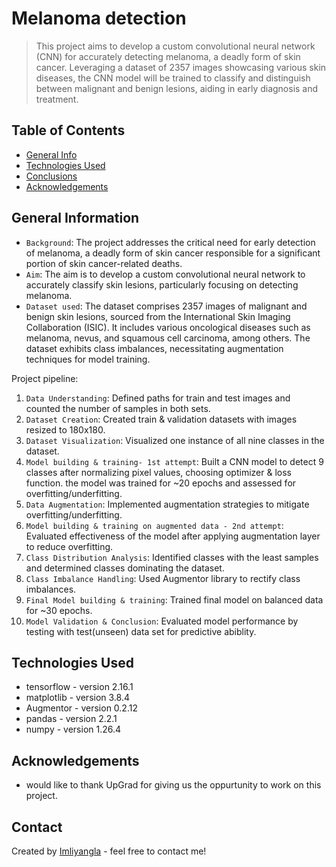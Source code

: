 # Melanoma detection
> This project aims to develop a custom convolutional neural network (CNN) for accurately detecting melanoma, a deadly form of skin cancer. Leveraging a dataset of 2357 images showcasing various skin diseases, the CNN model will be trained to classify and distinguish between malignant and benign lesions, aiding in early diagnosis and treatment.




## Table of Contents
* [General Info](#general-information)
* [Technologies Used](#technologies-used)
* [Conclusions](#conclusions)
* [Acknowledgements](#acknowledgements)

<!-- You can include any other section that is pertinent to your problem -->

## General Information
- `Background`: The project addresses the critical need for early detection of melanoma, a deadly form of skin cancer responsible for a significant portion of skin cancer-related deaths.
- `Aim`: The aim is to develop a custom convolutional neural network to accurately classify skin lesions, particularly focusing on detecting melanoma.
- `Dataset used`: The dataset comprises 2357 images of malignant and benign skin lesions, sourced from the International Skin Imaging Collaboration (ISIC). It includes various oncological diseases such as melanoma, nevus, and squamous cell carcinoma, among others. The dataset exhibits class imbalances, necessitating augmentation techniques for model training.




Project pipeline:

1. `Data Understanding`: Defined paths for train and test images and counted the number of samples in both sets.
2. `Dataset Creation`: Created train & validation datasets with images resized to 180x180.
3. `Dataset Visualization`: Visualized one instance of all nine classes in the dataset.
4. `Model building & training- 1st attempt`: Built a CNN model to detect 9 classes after normalizing pixel values, choosing optimizer & loss function.
     the model was trained for ~20 epochs and assessed for overfitting/underfitting.
5. `Data Augmentation`: Implemented augmentation strategies to mitigate overfitting/underfitting.
6. `Model building & training on augmented data - 2nd attempt`: Evaluated effectiveness of the model after applying augmentation layer to reduce overfitting.
7. `Class Distribution Analysis`: Identified classes with the least samples and determined classes dominating the dataset.
8. `Class Imbalance Handling`: Used Augmentor library to rectify class imbalances.
9. `Final Model building & training`: Trained final model on balanced data for ~30 epochs.
10. `Model Validation & Conclusion`: Evaluated model performance by testing with test(unseen) data set for predictive abiblity. 







## Technologies Used
- tensorflow - version 2.16.1
- matplotlib - version 3.8.4
- Augmentor - version 0.2.12
- pandas - version 2.2.1
- numpy - version 1.26.4

<!-- As the libraries versions keep on changing, it is recommended to mention the version of library used in this project -->

## Acknowledgements
- would like to thank UpGrad for giving us the oppurtunity to work on this project.


## Contact
Created by [Imliyangla](https://github.com/Imliyangla) - feel free to contact me!


<!-- Optional -->
<!-- ## License -->
<!-- This project is open source and available under the [... License](). -->

<!-- You don't have to include all sections - just the one's relevant to your project -->